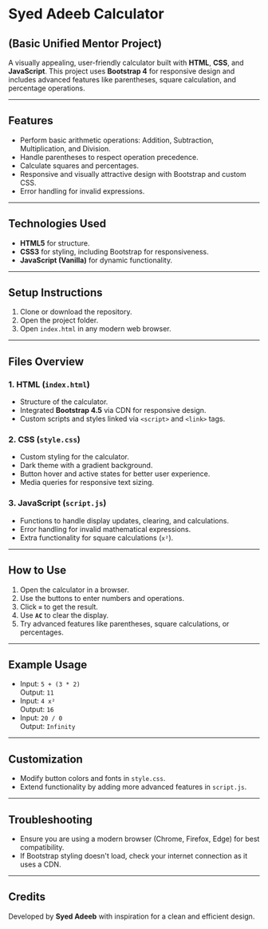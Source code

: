 # Syed Adeeb Calculator 
## (Basic Unified Mentor Project)

A visually appealing, user-friendly calculator built with **HTML**, **CSS**, and **JavaScript**. This project uses **Bootstrap 4** for responsive design and includes advanced features like parentheses, square calculation, and percentage operations.

---

## Features
- Perform basic arithmetic operations: Addition, Subtraction, Multiplication, and Division.
- Handle parentheses to respect operation precedence.
- Calculate squares and percentages.
- Responsive and visually attractive design with Bootstrap and custom CSS.
- Error handling for invalid expressions.

---

## Technologies Used
- **HTML5** for structure.
- **CSS3** for styling, including Bootstrap for responsiveness.
- **JavaScript (Vanilla)** for dynamic functionality.

---

## Setup Instructions
1. Clone or download the repository.
2. Open the project folder.
3. Open `index.html` in any modern web browser.

---

## Files Overview

### 1. HTML (`index.html`)
- Structure of the calculator.
- Integrated **Bootstrap 4.5** via CDN for responsive design.
- Custom scripts and styles linked via `<script>` and `<link>` tags.

### 2. CSS (`style.css`)
- Custom styling for the calculator.
- Dark theme with a gradient background.
- Button hover and active states for better user experience.
- Media queries for responsive text sizing.

### 3. JavaScript (`script.js`)
- Functions to handle display updates, clearing, and calculations.
- Error handling for invalid mathematical expressions.
- Extra functionality for square calculations (`x²`).

---

## How to Use
1. Open the calculator in a browser.
2. Use the buttons to enter numbers and operations.
3. Click **`=`** to get the result.
4. Use **`AC`** to clear the display.
5. Try advanced features like parentheses, square calculations, or percentages.

---

## Example Usage
- Input: `5 + (3 * 2)`  
  Output: `11`
- Input: `4 x²`  
  Output: `16`
- Input: `20 / 0`  
  Output: `Infinity`

---

## Customization
- Modify button colors and fonts in `style.css`.
- Extend functionality by adding more advanced features in `script.js`.

---

## Troubleshooting
- Ensure you are using a modern browser (Chrome, Firefox, Edge) for best compatibility.
- If Bootstrap styling doesn't load, check your internet connection as it uses a CDN.

---


## Credits
Developed by **Syed Adeeb** with inspiration for a clean and efficient design.
